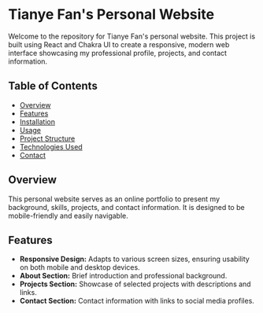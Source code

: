 # Tianye Fan's Personal Website

Welcome to the repository for Tianye Fan's personal website. This project is built using React and Chakra UI to create a responsive, modern web interface showcasing my professional profile, projects, and contact information.

## Table of Contents

- [Overview](#overview)
- [Features](#features)
- [Installation](#installation)
- [Usage](#usage)
- [Project Structure](#project-structure)
- [Technologies Used](#technologies-used)
- [Contact](#contact)

## Overview

This personal website serves as an online portfolio to present my background, skills, projects, and contact information. It is designed to be mobile-friendly and easily navigable.

## Features

- **Responsive Design:** Adapts to various screen sizes, ensuring usability on both mobile and desktop devices.
- **About Section:** Brief introduction and professional background.
- **Projects Section:** Showcase of selected projects with descriptions and links.
- **Contact Section:** Contact information with links to social media profiles.


